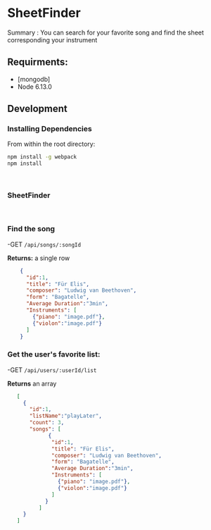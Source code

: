 # SheetFinder
Summary :
You can search for your favorite song and find the sheet corresponding your instrument

## Requirments:

 - [mongodb]
 - Node 6.13.0
## Development

### Installing Dependencies

From within the root directory:

```sh
npm install -g webpack
npm install
```
</br>

### SheetFinder

</br>

### Find the song

-GET `/api/songs/:songId`

**Returns:** a single row
```json
    {
      "id":1,
      "title": "Für Elis",
      "composer": "Ludwig van Beethoven",
      "form": "Bagatelle",
      "Average Duration":"3min",
      "Instruments": [
        {"piano": "image.pdf"},
        {"violon":"image.pdf"}
      ]
    }

```

### Get the user's favorite list:
-GET `/api/users/:userId/list`

**Returns** an array
```json
   [
     {
       "id":1,
       "listName":"playLater",
       "count": 3,
       "songs": [
             {
              "id":1,
              "title": "Für Elis",
              "composer": "Ludwig van Beethoven",
              "form": "Bagatelle",
              "Average Duration":"3min",
              "Instruments": [
                {"piano": "image.pdf"},
                {"violon":"image.pdf"}
              ]
            }
          ]
     }
   ]

```

